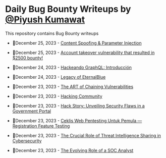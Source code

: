 # Daily Bug Bounty Writeups by [@Piyush Kumawat](https://twitter.com/piyush_supiy) 
This repository contains Bug Bounty writeups

<!-- BLOG-POST-LIST:START -->
 - 💯December 25, 2023 - [Content Spoofing &amp; Parameter Injection](https://codingninjablogs.tech/content-spoofing-parameter-injection-0861bfd146d4?source=rss------bug_bounty-5) 

 - 💯December 25, 2023 - [Account takeover vulnerability that resulted in $2500 bounty!](https://medium.com/@deadoverflow/account-takeover-vulnerability-that-resulted-in-2500-bounty-e1618363878d?source=rss------bug_bounty-5) 

 - 💯December 24, 2023 - [Hackeando GraphQL: Introducción](https://medium.com/@soyelmago/hackeando-graphql-introducci%C3%B3n-1537af763d0c?source=rss------bug_bounty-5) 

 - 💯December 24, 2023 - [Legacy of EternalBlue](https://medium.com/@akshadjoshi/legacy-of-eternalblue-de4d643e8f36?source=rss------bug_bounty-5) 

 - 💯December 23, 2023 - [The ART of Chaining Vulnerabilities](https://ahmdhalabi.medium.com/the-art-of-chaining-vulnerabilities-e65382b7c627?source=rss------bug_bounty-5) 

 - 💯December 23, 2023 - [Hacking Community](https://medium.com/@mrunknown124154/hacking-community-ab774827006d?source=rss------bug_bounty-5) 

 - 💯December 23, 2023 - [Hack Story: Unveiling Security Flaws in a Government Portal](https://medium.com/@sahadmk/hack-story-unveiling-security-flaws-in-a-government-portal-995217f877c3?source=rss------bug_bounty-5) 

 - 💯December 23, 2023 - [Ceklis Web Pentesting Untuk Pemula — Registration Feature Testing](https://riodrwn.medium.com/ceklis-web-pentesting-untuk-pemula-registration-feature-testing-aceb545b587c?source=rss------bug_bounty-5) 

 - 💯December 23, 2023 - [The Crucial Role of Threat Intelligence Sharing in Cybersecurity](https://medium.com/@paritoshblogs/the-crucial-role-of-threat-intelligence-sharing-in-cybersecurity-cd4be0b53a86?source=rss------bug_bounty-5) 

 - 💯December 23, 2023 - [The Evolving Role of a SOC Analyst](https://medium.com/@paritoshblogs/the-evolving-role-of-a-soc-analyst-c82e3e515558?source=rss------bug_bounty-5) 
<!-- BLOG-POST-LIST:END -->
